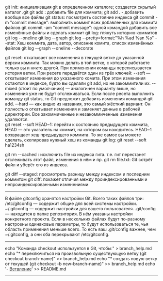 git init:  инициализация git в определенном каталоге; создается скрытый каталог .git
git add <file>: добавить file для коммита;  git add .  - добавить вообще все файлы
git status: посмотреть состояние индекса
git commit -m "commit message": выполнить коммит всех добавленных для коммита файлов
git commit -am "commit message": одной командой добавить все изменённые файлы и сделать коммит
git log: глянуть историю коммитов
	git log  --oneline
	git log --graph
	git log --pretty=format:"%h %ad %an %s" --stat:  Хеш коммита, дата, автор, описание комита, список изменённых файлов
	git log --graph --oneline --decorate
	
git reset: откатывает все изменения в текущей ветке до указанной версии коммита. Так можно делать в той ветке, с которой работаете только вы и никто другой. При применении команды переписывается история ветки. При ресете передаётся один из трёх ключей:
    --soft — откатывает изменения до указанного комита. При этом изменения остаются в индексе, будто вы сделали git add, но не закоммитили их.
    --mixed (стоит по умолчанию) — аналогичен варианту выше, но изменения уже не будут отслеживаться. Если после ресета выполнить команду git status, то Git предложит добавить изменения командой git add.
    --hard — как видно из названия, это самый жёсткий вариант. Он полностью откатывает изменения и заменяет данные в рабочей директории. Все закоммиченные и незакоммиченные изменения удаляются.	
	git reset --soft HEAD~1: перейти к состоянию предыдущего коммита, HEAD — это указатель на коммит, на котором вы находитесь. HEAD~1 возвращает хеш предыдущего коммита. То же самое вы можете сделать, скопировав нужный хеш из команды git log: git reset --soft ha1234sh	
	
git rm --cached <file>: исключить file из индекса гита. т.е. гит перестанет отслеживать этот файл, изменения в нём и пр.
git rm file.txt: Git сотрёт файл и уберёт его из индекса.

git diff --staged: просмотреть разницу между индексом и последним коммитом
git diff: покажет отличия между проиндексированными и непроиндексированными изменениями





**************************************************************************************************************************
В файле gitconfig хранятся настройки Git. Всего таких файлов три:
/etc/gitconfig — содержит общие для всей системы настройки.
~/.gitconfig — содержит настройки для вашего пользователя.
.git/config — находится в папке репозитория. В нём указаны настройки конкретного проекта.
Если в нескольких файлах будут по-разному настроены одинаковые параметры, то будут использоваться те, чья область применения меньше всего. То есть ваш .git/config важнее, чем ~/.gitconfig, а они оба перекрывают /etc/gitconfig.
**************************************************************************************************************************
echo "Команда checkout используется в Git, чтобы:" > branch_help.md
echo "* переключиться на произвольную существующую ветку (git checkout branch-name)" >> branch_help.md
echo "* создать новую ветку от текущей (git checkout -b new-branch-name)" >> branch_help.md
echo '- [Ветвление](./branch_help.md)' >> README.md
**************************************************************************************************************************